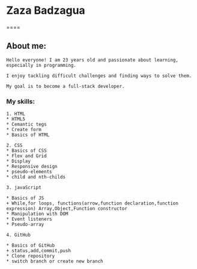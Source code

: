 # Zaza Badzagua
====

## About me:
    Hello everyone! I am 23 years old and passionate about learning, especially in programming. 
    
    I enjoy tackling difficult challenges and finding ways to solve them. 
    
    My goal is to become a full-stack developer.


### My skills:
    1. HTML
    * HTML5
    * Cemantic tegs
    * Create form
    * Basics of HTML

    2. CSS
    * Basics of CSS
    * Flex and Grid
    * Display
    * Responsive design
    * pseudo-elements
    * child and nth-childs

    3. javaScript

    * Basics of JS
    + While,for loops, functions(arrow,function declaration,function expression) Array,Object,Function constructor
    * Manipulation with DOM
    * Event listeners
    * Pseudo-array

    4. GitHub
    
    * Basics of GitHub
    + status,add,commit,push
    * Clone repository
    * switch branch or create new branch
    
